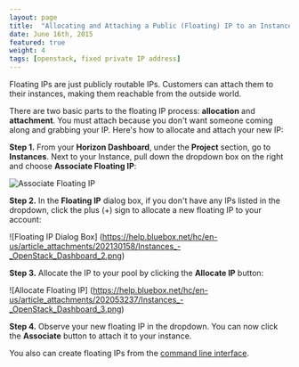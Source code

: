 ```yaml
---
layout: page
title:  "Allocating and Attaching a Public (Floating) IP to an Instance"
date: June 16th, 2015
featured: true
weight: 4
tags: [openstack, fixed private IP address]
---
```


Floating IPs are just publicly routable IPs.  Customers can attach them to their instances, making them reachable from the outside world.

There are two basic parts to the floating IP process: **allocation** and **attachment**. You must attach because you don't want someone coming along and grabbing your IP.  Here's how to allocate and attach your new IP:

**Step 1.** From your **Horizon Dashboard**, under the **Project** section, go to **Instances**.  Next to your Instance, pull down the dropdown box on the right and choose **Associate Floating IP**:

![Associate Floating IP](https://help.bluebox.net/hc/en-us/article_attachments/202130148/Instances_-_OpenStack_Dashboard.png)

**Step 2.** In the **Floating IP** dialog box, if you don't have any IPs listed in the dropdown, click the plus (+) sign to allocate a new floating IP to your account:

![Floating IP Dialog Box] (https://help.bluebox.net/hc/en-us/article_attachments/202130158/Instances_-_OpenStack_Dashboard_2.png)

**Step 3.** Allocate the IP to your pool by clicking the **Allocate IP** button:

![Allocate Floating IP] (https://help.bluebox.net/hc/en-us/article_attachments/202053237/Instances_-_OpenStack_Dashboard_3.png)

**Step 4.** Observe your new floating IP in the dropdown.  You can now click the **Associate** button to attach it to your instance.

You also can create floating IPs from the [command line interface](http://docs.openstack.org/admin-guide-cloud/content/create_list_of_available_floating_ips.html).
